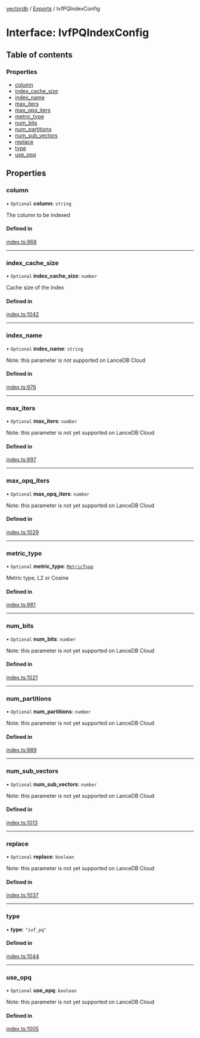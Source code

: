 [vectordb](../README.md) / [Exports](../modules.md) / IvfPQIndexConfig

# Interface: IvfPQIndexConfig

## Table of contents

### Properties

- [column](IvfPQIndexConfig.md#column)
- [index\_cache\_size](IvfPQIndexConfig.md#index_cache_size)
- [index\_name](IvfPQIndexConfig.md#index_name)
- [max\_iters](IvfPQIndexConfig.md#max_iters)
- [max\_opq\_iters](IvfPQIndexConfig.md#max_opq_iters)
- [metric\_type](IvfPQIndexConfig.md#metric_type)
- [num\_bits](IvfPQIndexConfig.md#num_bits)
- [num\_partitions](IvfPQIndexConfig.md#num_partitions)
- [num\_sub\_vectors](IvfPQIndexConfig.md#num_sub_vectors)
- [replace](IvfPQIndexConfig.md#replace)
- [type](IvfPQIndexConfig.md#type)
- [use\_opq](IvfPQIndexConfig.md#use_opq)

## Properties

### column

• `Optional` **column**: `string`

The column to be indexed

#### Defined in

[index.ts:968](https://github.com/lancedb/lancedb/blob/5228ca4/node/src/index.ts#L968)

___

### index\_cache\_size

• `Optional` **index\_cache\_size**: `number`

Cache size of the index

#### Defined in

[index.ts:1042](https://github.com/lancedb/lancedb/blob/5228ca4/node/src/index.ts#L1042)

___

### index\_name

• `Optional` **index\_name**: `string`

Note: this parameter is not supported on LanceDB Cloud

#### Defined in

[index.ts:976](https://github.com/lancedb/lancedb/blob/5228ca4/node/src/index.ts#L976)

___

### max\_iters

• `Optional` **max\_iters**: `number`

Note: this parameter is not yet supported on LanceDB Cloud

#### Defined in

[index.ts:997](https://github.com/lancedb/lancedb/blob/5228ca4/node/src/index.ts#L997)

___

### max\_opq\_iters

• `Optional` **max\_opq\_iters**: `number`

Note: this parameter is not yet supported on LanceDB Cloud

#### Defined in

[index.ts:1029](https://github.com/lancedb/lancedb/blob/5228ca4/node/src/index.ts#L1029)

___

### metric\_type

• `Optional` **metric\_type**: [`MetricType`](../enums/MetricType.md)

Metric type, L2 or Cosine

#### Defined in

[index.ts:981](https://github.com/lancedb/lancedb/blob/5228ca4/node/src/index.ts#L981)

___

### num\_bits

• `Optional` **num\_bits**: `number`

Note: this parameter is not yet supported on LanceDB Cloud

#### Defined in

[index.ts:1021](https://github.com/lancedb/lancedb/blob/5228ca4/node/src/index.ts#L1021)

___

### num\_partitions

• `Optional` **num\_partitions**: `number`

Note: this parameter is not yet supported on LanceDB Cloud

#### Defined in

[index.ts:989](https://github.com/lancedb/lancedb/blob/5228ca4/node/src/index.ts#L989)

___

### num\_sub\_vectors

• `Optional` **num\_sub\_vectors**: `number`

Note: this parameter is not yet supported on LanceDB Cloud

#### Defined in

[index.ts:1013](https://github.com/lancedb/lancedb/blob/5228ca4/node/src/index.ts#L1013)

___

### replace

• `Optional` **replace**: `boolean`

Note: this parameter is not yet supported on LanceDB Cloud

#### Defined in

[index.ts:1037](https://github.com/lancedb/lancedb/blob/5228ca4/node/src/index.ts#L1037)

___

### type

• **type**: ``"ivf_pq"``

#### Defined in

[index.ts:1044](https://github.com/lancedb/lancedb/blob/5228ca4/node/src/index.ts#L1044)

___

### use\_opq

• `Optional` **use\_opq**: `boolean`

Note: this parameter is not yet supported on LanceDB Cloud

#### Defined in

[index.ts:1005](https://github.com/lancedb/lancedb/blob/5228ca4/node/src/index.ts#L1005)
